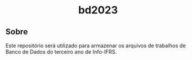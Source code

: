 <h1 align="center">bd2023</h1>

## Sobre

Este repositório será utilizado para armazenar os arquivos de trabalhos de Banco de Dados do terceiro ano de Info-IFRS.
